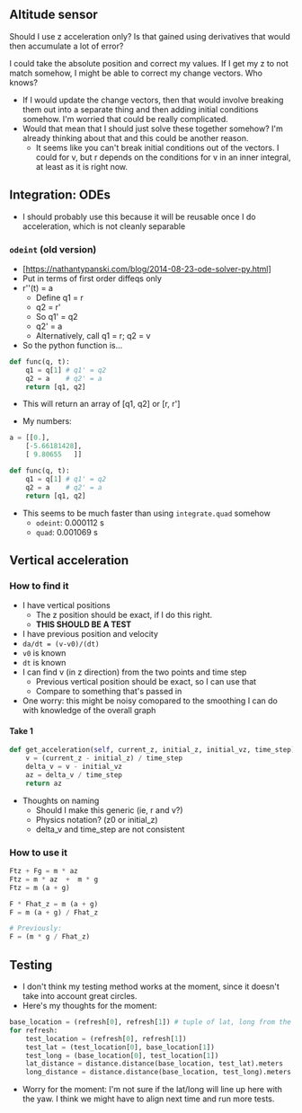 ## Altitude sensor
Should I use z acceleration only? Is that gained using derivatives that would then accumulate a lot of error?

I could take the absolute position and correct my values. If I get my z to not match somehow, I might be able to correct my change vectors. Who knows?
* If I would update the change vectors, then that would involve breaking them out into a separate thing and then adding initial conditions somehow. I'm worried that could be really complicated.
* Would that mean that I should just solve these together somehow? I'm already thinking about that and this could be another reason.
  - It seems like you can't break initial conditions out of the vectors. I could for v, but r depends on the conditions for v in an inner integral, at least as it is right now.

## Integration: ODEs
* I should probably use this because it will be reusable once I do acceleration, which is not cleanly separable

### `odeint` (old version)
* [https://nathantypanski.com/blog/2014-08-23-ode-solver-py.html]
* Put in terms of first order diffeqs only
* r''(t) = a
  - Define q1 = r
  - q2 = r'
  - So q1' = q2
  - q2' = a
  - Alternatively, call q1 = r; q2 = v
* So the python function is...
```python
def func(q, t):
    q1 = q[1] # q1' = q2
    q2 = a    # q2' = a
    return [q1, q2]
```
  - This will return an array of [q1, q2] or [r, r']

* My numbers:

```python
a = [[0.],
    [-5.66181428],
    [ 9.80655   ]]

def func(q, t):
    q1 = q[1] # q1' = q2
    q2 = a    # q2' = a
    return [q1, q2]
```
* This seems to be much faster than using `integrate.quad` somehow
  - `odeint`: 0.000112 s
  - `quad`: 0.001069 s

## Vertical acceleration
### How to find it
* I have vertical positions
  - The z position should be exact, if I do this right.
  - **THIS SHOULD BE A TEST**
* I have previous position and velocity
* `da/dt = (v-v0)/(dt)`
* `v0` is known
* `dt` is known
* I can find v (in z direction) from the two points and time step
  - Previous vertical position should be exact, so I can use that
  - Compare to something that's passed in
* One worry: this might be noisy comopared to the smoothing
  I can do with knowledge of the overall graph

#### Take 1

```python
def get_acceleration(self, current_z, initial_z, initial_vz, time_step):
    v = (current_z - initial_z) / time_step
    delta_v = v - initial_vz
    az = delta_v / time_step
    return az
```
* Thoughts on naming
  - Should I make this generic (ie, r and v?)
  - Physics notation? (z0 or initial_z)
  - delta_v and time_step are not consistent

### How to use it
```python
Ftz + Fg = m * az
Ftz = m * az  +  m * g
Ftz = m (a + g)

F * Fhat_z = m (a + g)
F = m (a + g) / Fhat_z

# Previously:
F = (m * g / Fhat_z)
```


## Testing
* I don't think my testing method works at the moment, since it doesn't take into account great circles.
* Here's my thoughts for the moment:

```python
base_location = (refresh[0], refresh[1]) # tuple of lat, long from the first refresh in CSV
for refresh:
    test_location = (refresh[0], refresh[1])
    test_lat = (test_location[0], base_location[1])
    test_long = (base_location[0], test_location[1])
    lat_distance = distance.distance(base_location, test_lat).meters
    long_distance = distance.distance(base_location, test_long).meters
```
 * Worry for the moment: I'm not sure if the lat/long will line up here with the yaw. I think we might have to align next time and run more tests.
